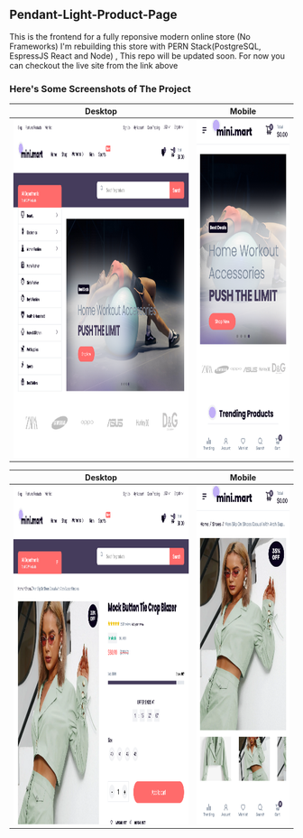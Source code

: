 ## **Pendant-Light-Product-Page**
 

This is the frontend for a fully reponsive modern online store (No Frameworks)
I'm rebuilding this store with PERN Stack(PostgreSQL, EspressJS React and Node) , This repo will be updated soon. For now you can checkout the live site from the link above


### **Here's Some Screenshots of The Project**

Desktop             |  Mobile
:-------------------------:|:-------------------------:
<img src="/screenshots/Screen Shot 2022-07-22 at 12.25.32.png" width="600" height="600"/>  |  <img src="/screenshots/Screen Shot 2022-07-22 at 12.25.08.png" width="300" height="600"/>

Desktop             |  Mobile
:-------------------------:|:-------------------------:
<img src="/screenshots/Screen Shot 2022-07-22 at 12.27.28.png" width="600" height="600"/>  |  <img src="/screenshots/Screen Shot 2022-07-22 at 12.27.46.png" width="300" height="600"/>